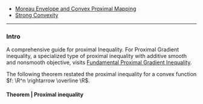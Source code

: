 - [Moreau Envelope and Convex Proximal Mapping](../Proximal%20Operator/Moreau%20Envelope%20and%20Convex%20Proximal%20Mapping.md)
- [Strong Convexity](../Properties%20of%20Functions/Strong%20Convexity.md)

---
### **Intro**

A comprehensive guide for proximal 
Inequality. 
For Proximal Gradient inequality, a specialized type of proximal inequality with additive smooth and nonsmooth objective, visits [Fundamental Proximal Gradient Inequality](AMATH%20516%20Numerical%20Optimizations/Proximal%20Methods/Fundamental%20Proximal%20Gradient%20Inequality.md). 

The following theorem restated the proximal inequality for a convex function $f: \R^n \rightarrow \overline \R$. 

#### **Theorem | Proximal inequality**
